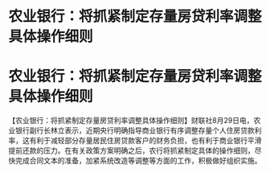 # 农业银行：将抓紧制定存量房贷利率调整具体操作细则

# 农业银行：将抓紧制定存量房贷利率调整具体操作细则

【农业银行：将抓紧制定存量房贷利率调整具体操作细则】财联社8月29日电，农业银行副行长林立表示，近期央行明确指导商业银行有序调整存量个人住房贷款利率，这有利于减轻部分存量居民住房贷款客户的财务负担，也有利于商业银行平滑提前还款的压力。在有关政策方案明确之后，农行将抓紧制定具体的操作细则，尽快完成合同文本的准备，加紧系统改造等调整等方面的工作，积极做好组织实施。

